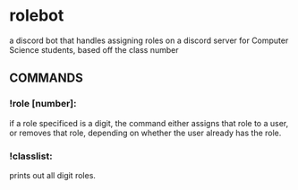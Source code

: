 # rolebot
a discord bot that handles assigning roles on a discord server for Computer Science students, based off the class number

## COMMANDS

### !role [number]:
if a role specificed is a digit, the command either assigns that role to a user, or removes that role, depending on whether the user already has the role.

### !classlist:
prints out all digit roles.
